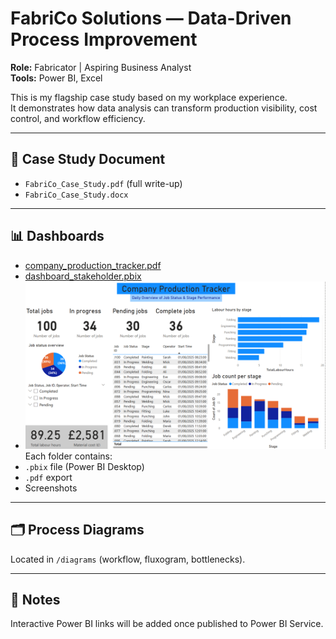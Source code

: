 # FabriCo Solutions — Data-Driven Process Improvement

**Role:** Fabricator | Aspiring Business Analyst  
**Tools:** Power BI, Excel  

This is my flagship case study based on my workplace experience.  
It demonstrates how data analysis can transform production visibility, cost control, and workflow efficiency.

---

## 📄 Case Study Document
- `FabriCo_Case_Study.pdf` (full write-up)
- `FabriCo_Case_Study.docx`

---

## 📊 Dashboards
- [company_production_tracker.pdf](company_production_tracker.pdf)
- [dashboard_stakeholder.pbix](dashboard_stakeholder.pbix)
- ![Production Tracker Dashboard](productiontracker_fabrico_ss.png)
Each folder contains:
- `.pbix` file (Power BI Desktop)  
- `.pdf` export  
- Screenshots  

---

## 🗂️ Process Diagrams
Located in `/diagrams` (workflow, fluxogram, bottlenecks).

---


## 🔗 Notes
Interactive Power BI links will be added once published to Power BI Service.
